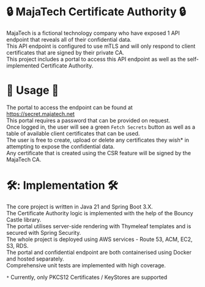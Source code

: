 # :lock: MajaTech Certificate Authority :lock:

MajaTech is a fictional technology company who have exposed 1 API endpoint that reveals all of their confidential data.  
This API endpoint is configured to use mTLS and will only respond to client certificates that are signed by their private CA.  
This project includes a portal to access this API endpoint as well as the self-implemented Certificate Authority.

# :floppy_disk: Usage :floppy_disk:

The portal to access the endpoint can be found at https://secret.majatech.net  
This portal requires a password that can be provided on request.  
Once logged in, the user will see a green `Fetch Secrets` button as well as a table of available client certificates that can be used.  
The user is free to create, upload or delete any certificates they wish* in attempting to expose the confidential data.  
Any certificate that is created using the CSR feature will be signed by the MajaTech CA.

# 🛠️: Implementation 🛠️

The core project is written in Java 21 and Spring Boot 3.X.  
The Certificate Authority logic is implemented with the help of the Bouncy Castle library.  
The portal utilises server-side rendering with Thymeleaf templates and is secured with Spring Security.  
The whole project is deployed using AWS services - Route 53, ACM, EC2, S3, RDS.  
The portal and confidential endpoint are both containerised using Docker and hosted separately.  
Comprehensive unit tests are implemented with high coverage.  

`*` Currently, only PKCS12 Certificates / KeyStores are supported
